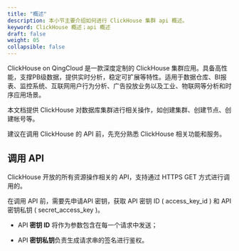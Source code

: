 ```yaml
---
title: "概述"
description: 本小节主要介绍如何进行 ClickHouse 集群 api 概述。 
keyword: ClickHouse 概述；api 概述
draft: false
weight: 05
collapsible: false
---
```



ClickHouse on QingCloud 是一款深度定制的 ClickHouse 集群应用。具备高性能，支撑PB级数据，提供实时分析，稳定可扩展等特性。适用于数据仓库、BI报表、监控系统、互联网用户行为分析、广告投放业务以及工业、物联网等分析和时序应用场景。

本文档提供 ClickHouse 对数据库集群进行相关操作，如创建集群、创建节点、创建帐号等。

建议在调用 ClickHouse 的 API 前，先充分熟悉 ClickHouse 相关功能和服务。

## 调用 API

ClickHouse 开放的所有资源操作相关的 API，支持通过 HTTPS GET 方式进行调用的。

在调用 API 前，需要先申请API 密钥，获取 API 密钥 ID ( access_key_id ) 和 API 密钥私钥 ( secret_access_key )。

- API **密钥 ID** 将作为参数包含在每一个请求中发送；

- API **密钥私钥**负责生成请求串的签名进行鉴权。
